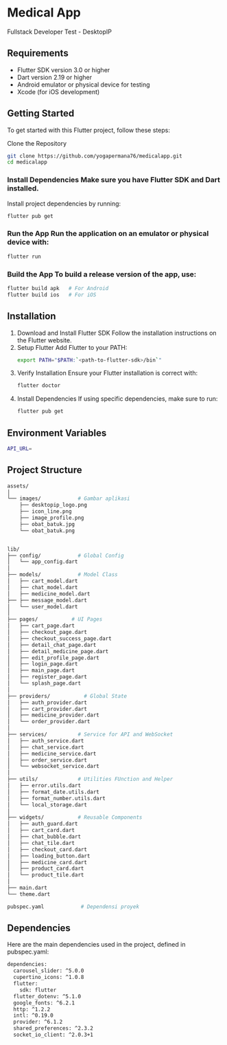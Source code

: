 # Medical App

Fullstack Developer Test - DesktopIP

## Requirements

- Flutter SDK version 3.0 or higher
- Dart version 2.19 or higher
- Android emulator or physical device for testing
- Xcode (for iOS development)

## Getting Started

To get started with this Flutter project, follow these steps:

Clone the Repository

```sh
git clone https://github.com/yogapermana76/medicalapp.git
cd medicalapp

```

### Install Dependencies Make sure you have Flutter SDK and Dart installed.

Install project dependencies by running:

```sh
flutter pub get
```

### Run the App Run the application on an emulator or physical device with:

```sh
flutter run
```

### Build the App To build a release version of the app, use:

```sh
flutter build apk   # For Android
flutter build ios   # For iOS
```

## Installation

1. Download and Install Flutter SDK Follow the installation instructions on the Flutter website.
2. Setup Flutter Add Flutter to your PATH:
   ```sh
   export PATH="$PATH:`<path-to-flutter-sdk>/bin`"
   ```
3. Verify Installation Ensure your Flutter installation is correct with:
   ```sh
   flutter doctor
   ```
4. Install Dependencies If using specific dependencies, make sure to run:
   ```sh
   flutter pub get
   ```

## Environment Variables

```sh
API_URL=
```

## Project Structure

```sh
assets/
│
└── images/            # Gambar aplikasi
    ├── desktopip_logo.png
    ├── icon_line.png
    ├── image_profile.png
    ├── obat_batuk.jpg
    └── obat_batuk.png


lib/
├── config/            # Global Config
│   └── app_config.dart
│
├── models/            # Model Class
│   ├── cart_model.dart
│   ├── chat_model.dart
│   ├── medicine_model.dart
├── ├── message_model.dart
│   └── user_model.dart
│
├── pages/           # UI Pages
│   ├── cart_page.dart
│   ├── checkout_page.dart
│   ├── checkout_success_page.dart
│   ├── detail_chat_page.dart
│   ├── detail_medicine_page.dart
│   ├── edit_profile_page.dart
│   ├── login_page.dart
│   ├── main_page.dart
│   ├── register_page.dart
│   └── splash_page.dart
│
├── providers/           # Global State
│   ├── auth_provider.dart
│   ├── cart_provider.dart
│   ├── medicine_provider.dart
│   └── order_provider.dart
│
├── services/          # Service for API and WebSocket
│   ├── auth_service.dart
│   ├── chat_service.dart
│   ├── medicine_service.dart
│   ├── order_service.dart
│   └── websocket_service.dart
│
├── utils/             # Utilities FUnction and Helper
│   ├── error.utils.dart
│   ├── format_date.utils.dart
│   ├── format_number.utils.dart
│   └── local_storage.dart
│
├── widgets/           # Reusable Components
│   ├── auth_guard.dart
│   ├── cart_card.dart
│   ├── chat_bubble.dart
│   ├── chat_tile.dart
│   ├── checkout_card.dart
│   ├── loading_button.dart
│   ├── medicine_card.dart
│   ├── product_card.dart
│   └── product_tile.dart
│
├── main.dart
└── theme.dart

pubspec.yaml            # Dependensi proyek
```

## Dependencies

Here are the main dependencies used in the project, defined in pubspec.yaml:

```sh
dependencies:
  carousel_slider: ^5.0.0
  cupertino_icons: ^1.0.8
  flutter:
    sdk: flutter
  flutter_dotenv: ^5.1.0
  google_fonts: ^6.2.1
  http: ^1.2.2
  intl: ^0.19.0
  provider: ^6.1.2
  shared_preferences: ^2.3.2
  socket_io_client: ^2.0.3+1
```
